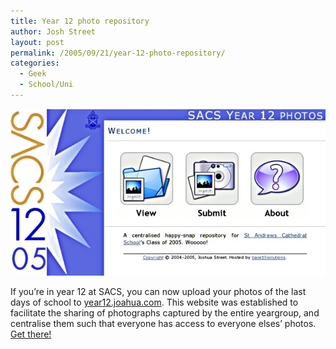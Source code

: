 ```yaml
---
title: Year 12 photo repository
author: Josh Street
layout: post
permalink: /2005/09/21/year-12-photo-repository/
categories:
  - Geek
  - School/Uni
---
```

<p><a href="http://year12.joahua.com/"><img src="/blog/wp-content/2005/09/yr12photopromo.jpg" alt="Screenshot of the photo website" /></a></p>
<p>If you&#8217;re in year 12 at SACS, you can now upload your photos of the last days of school to <a href="http://year12.joahua.com/">year12.joahua.com</a>. This website was established to facilitate the sharing of photographs captured by the entire yeargroup, and centralise them such that everyone has access to everyone elses&#8217; photos. <a href="http://year12.joahua.com/">Get there!</a></p>
